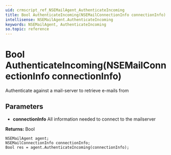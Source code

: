 ```yaml
---
uid: crmscript_ref_NSEMailAgent_AuthenticateIncoming
title: Bool AuthenticateIncoming(NSEMailConnectionInfo connectionInfo)
intellisense: NSEMailAgent.AuthenticateIncoming
keywords: NSEMailAgent, AuthenticateIncoming
so.topic: reference
---
```


# Bool AuthenticateIncoming(NSEMailConnectionInfo connectionInfo)

Authenticate against a mail-server to retrieve e-mails from

## Parameters

* **connectionInfo** All information needed to connect to the mailserver

**Returns:** Bool

```crmscript
NSEMailAgent agent;
NSEMailConnectionInfo connectionInfo;
Bool res = agent.AuthenticateIncoming(connectionInfo);
```

